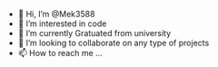 - 👋 Hi, I’m @Mek3588
- 👀 I’m interested in code
- 🌱 I’m currently Gratuated from university
- 💞️ I’m looking to collaborate on any type of projects
- 📫 How to reach me ...

<!---
Mek3588/Mek3588 is a ✨ special ✨ repository because its `README.md` (this file) appears on your GitHub profile.
You can click the Preview link to take a look at your changes.
--->
